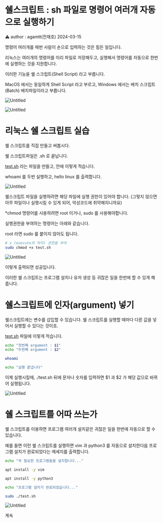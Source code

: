 # 쉘스크립트 : sh 파일로 명령어 여러개 자동으로 실행하기

<aside>
⚠️ author : agamtt(전재호) 2024-03-15

</aside>

명령어 여러개를 매번 사람이 손으로 입력하는 것은 힘든 일입니다.

리눅스는 여러개의 명령어를 미리 파일로 저장해두고, 실행해서 명령어를 자동으로 한번에 실행하는 것을 지원합니다.

이러한 기능을 쉘 스크립트(Shell Script) 라고 부릅니다.

MacOS 에서는 동일하게 Shell Script 라고 부르고, Windows 에서는 배치 스크립트 (Batch) 배치파일이라고 부릅니다.

![Untitled](Untitled%20169.png)

![Untitled](Untitled%20170.png)

# 리눅스 쉘 스크립트 실습

쉘 스크립트를 직접 만들고 써봅시다.

쉘 스크립트파일은 .sh 로 끝납니다.

[test.sh](http://test.sh) 라는 파일을 만들고, 안에 이렇게 적습니다.

whoami 를 두번 실행하고, hello linux 를 출력합니다.

![Untitled](Untitled%20171.png)

쉘스크립트 파일을 실행하려면 해당 파일에 실행 권한이 있어야 합니다. (그렇지 않으면 아무 파일이나 실행시킬 수 있게 되어, 악성코드에 취약해지니까요)

*chmod 명령어를 사용하려면 root 이거나, sudo 를 사용해야합니다.

실행권한을 부여하는 명령어는 아래와 같습니다.

root 라면 sudo 를 붙이지 않아도 됩니다.

```bash
# x (execute의 약자) 권한을 부여
sudo chmod +x test.sh 
```

![Untitled](Untitled%20172.png)

이렇게 출력되면 성공입니다.

이러한 쉘 스크립트는 프로그램 설치나 유저 생성 등 귀찮은 일을 한번에 할 수 있게 해줍니다.

# 쉘스크립트에 인자(argument) 넣기

쉘스크립트에는 변수를 삽입할 수 있습니다. 쉘 스크립트를 실행할 때마다 다른 값을 넣어서 실행할 수 있다는 것이죠.

[test.sh](http://test.sh) 파일에 이렇게 적습니다.

```bash
echo "첫번째 argument : $1"
echo "두번째 argument : $2"

whoami

echo "실행 끝냅니다"
```

이제 실행시킬때, ./test.sh 뒤에 문자나 숫자를 입력하면 $1 과 $2 가 해당 값으로 바뀌어 실행됩니다.

![Untitled](Untitled%20173.png)

# 쉘 스크립트를 어따 쓰는가

쉘 스크립트를 이용하면 프로그램 여러개 설치같은 귀찮은 일을 한번에 자동으로 할 수 있습니다.

예를 들면 이런 쉘 스크립트를 실행하면 vim 과 python3 를 자동으로 설치한다음 프로그램 설치가 완료되었다는 메세지를 출력합니다.

```bash
echo "꼭 필요한 프로그램들을 설치합니다..."

apt install -y vim

apt install -y python3

echo "프로그램 설치가 완료되었습니다..."
```

```bash
sudo ./test.sh
```

![Untitled](Untitled%20174.png)

계속